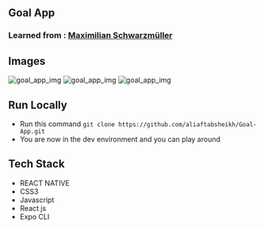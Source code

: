 ## Goal App

### Learned from : [Maximilian Schwarzmüller](https://www.udemy.com/course/react-native-the-practical-guide/)


## Images

<img src=".././assets/I-1.jpeg" alt="goal_app_img">
<img src=".././assets/I-2.jpeg" alt="goal_app_img">
<img src=".././assets/I-3.jpeg" alt="goal_app_img">




## Run Locally

- Run this command `git clone https://github.com/aliaftabsheikh/Goal-App.git`
- You are now in the dev environment and you can play around

## Tech Stack

- REACT NATIVE
- CSS3
- Javascript
- React js
- Expo CLI
